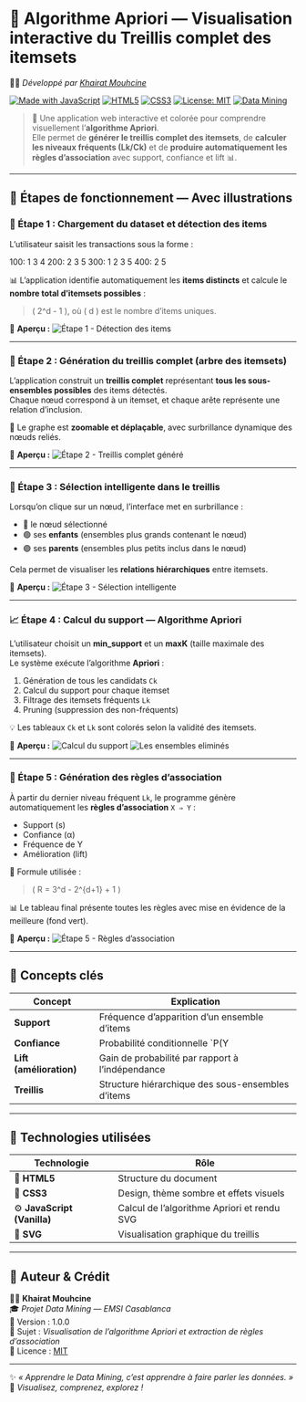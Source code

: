 # 🌟 Algorithme Apriori — Visualisation interactive du Treillis complet des itemsets  
👨‍💻 *Développé par [Khairat Mouhcine](https://github.com/mekurombo)*  

[![Made with JavaScript](https://img.shields.io/badge/Made%20with-JavaScript-yellow?style=for-the-badge&logo=javascript)](https://developer.mozilla.org/fr/docs/Web/JavaScript)
[![HTML5](https://img.shields.io/badge/HTML5-orange?style=for-the-badge&logo=html5)](https://developer.mozilla.org/fr/docs/Web/Guide/HTML/HTML5)
[![CSS3](https://img.shields.io/badge/CSS3-blue?style=for-the-badge&logo=css3)](https://developer.mozilla.org/fr/docs/Web/CSS)
[![License: MIT](https://img.shields.io/badge/License-MIT-green?style=for-the-badge)](https://opensource.org/licenses/MIT)
[![Data Mining](https://img.shields.io/badge/Data%20Mining-Apriori%20Algorithm-purple?style=for-the-badge&logo=apachespark)](#)

> 🧮 Une application web interactive et colorée pour comprendre visuellement l’**algorithme Apriori**.  
> Elle permet de **générer le treillis complet des itemsets**, de **calculer les niveaux fréquents (Lk/Ck)** et de **produire automatiquement les règles d’association** avec support, confiance et lift 📊.

---

## 🚀 Étapes de fonctionnement — Avec illustrations

### 🧩 Étape 1 : Chargement du dataset et détection des items
L’utilisateur saisit les transactions sous la forme :

100: 1 3 4
200: 2 3 5
300: 1 2 3 5
400: 2 5


📊 L’application identifie automatiquement les **items distincts** et calcule le **nombre total d’itemsets possibles** :  
> \( 2^d - 1 \), où \( d \) est le nombre d’items uniques.

📸 **Aperçu :**
![Étape 1 - Détection des items](./image.png)

---

### 🌳 Étape 2 : Génération du treillis complet (arbre des itemsets)
L’application construit un **treillis complet** représentant **tous les sous-ensembles possibles** des items détectés.  
Chaque nœud correspond à un itemset, et chaque arête représente une relation d’inclusion.

🧠 Le graphe est **zoomable et déplaçable**, avec surbrillance dynamique des nœuds reliés.

📸 **Aperçu :**
![Étape 2 - Treillis complet généré](./image_1.png)

---

### 🎯 Étape 3 : Sélection intelligente dans le treillis
Lorsqu’on clique sur un nœud, l’interface met en surbrillance :
- 🔵 le nœud sélectionné  
- 🟢 ses **enfants** (ensembles plus grands contenant le nœud)  
- 🟣 ses **parents** (ensembles plus petits inclus dans le nœud)

Cela permet de visualiser les **relations hiérarchiques** entre itemsets.

📸 **Aperçu :**
![Étape 3 - Sélection intelligente](./image_2.png)

---

### 📈 Étape 4 : Calcul du support — Algorithme Apriori
L’utilisateur choisit un **min_support** et un **maxK** (taille maximale des itemsets).  
Le système exécute l’algorithme **Apriori** :
1. Génération de tous les candidats `Ck`
2. Calcul du support pour chaque itemset
3. Filtrage des itemsets fréquents `Lk`  
4. Pruning (suppression des non-fréquents)

💡 Les tableaux `Ck` et `Lk` sont colorés selon la validité des itemsets.

📸 **Aperçu :**
![Calcul du support](./image_3.png)
![Les ensembles eliminés](./image_4.png)


---

### 🔗 Étape 5 : Génération des règles d’association
À partir du dernier niveau fréquent `Lk`, le programme génère automatiquement les **règles d’association** `X ⇒ Y` :
- Support (s)
- Confiance (α)
- Fréquence de Y
- Amélioration (lift)

🧮 Formule utilisée :
> \( R = 3^d - 2^{d+1} + 1 \)

📊 Le tableau final présente toutes les règles avec mise en évidence de la meilleure (fond vert).

📸 **Aperçu :**
![Étape 5 - Règles d’association](./image_5.png)

---

## 🧠 Concepts clés

| Concept | Explication |
|----------|-------------|
| **Support** | Fréquence d’apparition d’un ensemble d’items |
| **Confiance** | Probabilité conditionnelle `P(Y|X)` |
| **Lift (amélioration)** | Gain de probabilité par rapport à l’indépendance |
| **Treillis** | Structure hiérarchique des sous-ensembles d’items |

---

## 🧩 Technologies utilisées

| Technologie | Rôle |
|--------------|------|
| 🧱 **HTML5** | Structure du document |
| 🎨 **CSS3**  | Design, thème sombre et effets visuels |
| ⚙️ **JavaScript (Vanilla)** | Calcul de l’algorithme Apriori et rendu SVG |
| 🧭 **SVG** | Visualisation graphique du treillis |

---

## 🧪 Auteur & Crédit

👨‍💻 **Khairat Mouhcine**  
🎓 *Projet Data Mining — EMSI Casablanca*  
📅 Version : 1.0.0  
💼 Sujet : *Visualisation de l’algorithme Apriori et extraction de règles d’association*  
🪪 Licence : [MIT](https://opensource.org/licenses/MIT)

---

✨ *« Apprendre le Data Mining, c’est apprendre à faire parler les données. »*  
💙 *Visualisez, comprenez, explorez !*
